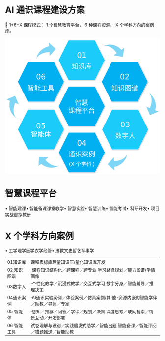 # AI 通识课程建设方案

 1+6+X 课程模式： 1 个智慧教育平台， 6 种课程资源， X 个学科方向的案例库。

![](images/eecb2675a9739308f3c7c8ebd14b2f58d68ab086f2f03153115c8b0e64c5b071.jpg)

# 智慧课程平台

• 智能建课• 智能备课课堂教学• 智慧实验• 智慧训练• 智能考试• 科研开发• 项目实战虚拟教研

# X 个学科方向案例

• 工学理学医学农学经管• 法教文史哲艺军事学

<html><body><table><tr><td>01知识库</td><td>课积表标库理量知识压/量化知识库开发</td></tr><tr><td>02 知识图谱</td><td>·课程知识结构化／跨课程／跨专业 学习路径规划／能力图谱/学情画像</td></tr><tr><td>03数字人</td><td>·个性化教学／沉浸式教学／交互式学习 数字分身／智能辅导／推理决策</td></tr><tr><td>04通识案例</td><td>·AI通识实验案例／体验案例／仿真案例/其 他 ·资源内嵌的智能学伴／助教／导师／专家</td></tr><tr><td>05 智能体</td><td>·感知／推荐／问答／学伴／规划／决策 深度思考／联网搜索／情景互动／开发部署</td></tr><tr><td>06 智能工具</td><td>试卷理解与识别／实践启发式助学／智能出题 智能备课／智能评阅／错题推送／智能助教</td></tr></table></body></html>